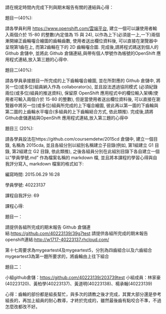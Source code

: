 請在規定時間內完成下列與期末報告有關的連結與心得：

題目一(40%):

請各學員利用 https://www.openshift.com/雲端平台, 
建立一個可以讓使用者輸入兩個介於 15-80 的整數(內定值為 15 與 24), 
以作為上下(必須是一上,一下)兩個漸開線正齒輪囓合繪圖的齒輪齒數, 
使用者送出欄位資料後, 可以直接在瀏覽器中呈現第1齒在上, 而第2齒輪在下的 2D 齒輪囓合圖.
完成後,請將程式碼送到個人的Github 倉儲中,
並將此 Github 倉儲連結,與帶有個人學號作為帳號的OpenShift 應用程式連結,放入第三題的心得中.

題目二(40%):

請各學員承接題目一所完成的上下齒輪囓合繪圖,
並在所對應的 Github 倉儲中,
將另一位(或多位)組員納入作為 collaborator(s),
並且設法透過協同模式 (必須紀錄兩位(或多位)組員的推送資料),
保留原 OpenShift 應用程式中的欄位輸入架構(使用者可輸入兩個介於 15-80 的整數),
但是當使用者送出欄位資料後, 可以直接在瀏覽器中將另一位(或多位)組員所完成的上下囓合繪圖,
彼此再以第一圖的下齒輪與第二圖的上齒輪水平囓合(多組員的上下齒輪結合方式, 依此類推).
完成後,請將Github倉儲連結與OpenShift 應用程式連結,放入第三題的心得中

題目三 (20%):

請各學員設法在https://github.com/coursemdetw/2015cd 倉儲中,
建立一個目錄, 名稱為 2015cda,
並且各組分別以組別名稱建立子目錄(例如, 第1組建立 G1 目錄, 第2組建立 G2 目錄, 依此類推),
之後各組員分別在此組別目錄下各自建立一個以”學員學號.md” 作為檔案名稱的 markdown 檔, 
並且將本課程的學習心得與自我評分寫入, markdown 檔案的格式如下:

編寫時間: 2015.06.29 16:28

學員學號: 40223137

課程自我評分: 69

課程心得:

題目一：

請提供各組所完成的期末報告 Github 倉儲連結:https://github.com/40223139/39g7test
請提供各組所完成的期末報告 openshift連結:http://w1717-40223137.rhcloud.com/

第十七周要求為mygeartest4及mygeartest5，分別為四齒組合以及六齒組合
mygeartest3為第一題所要求的，將齒輪由上往下組合

題目二：

小組github倉儲：https://github.com/40223139/203739test
小組成員：林家豪(40223120)、黃柏學(40223137)、黃道明(40223138)、楊承翰(40223139)


心得：齒輪的部份都是組長幫忙，與多次的請教之後才完成，其實大部分還是參考組長的，再加上組員的耐心教導，才終於完成的，雖然最後齒有點咬合不準，不過怎麼改都改不好。